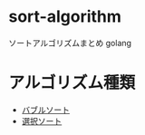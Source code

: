 # sort-algorithm
ソートアルゴリズムまとめ golang



# アルゴリズム種類
- [バブルソート](https://github.com/Watson-Sei/sort-algorithm/blob/main/bubble.go)
- [選択ソート](https://github.com/Watson-Sei/sort-algorithm/blob/main/selection.go)